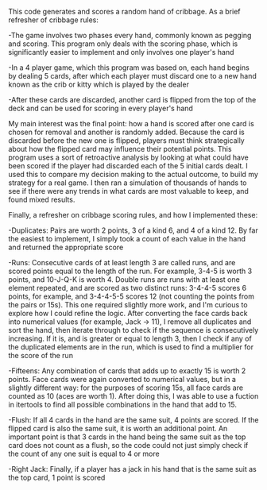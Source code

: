 This code generates and scores a random hand of cribbage. As a brief refresher of cribbage rules:

-The game involves two phases every hand, commonly known as pegging and scoring. This program only deals with the scoring phase, which is significantly easier to implement and only involves one player's hand

-In a 4 player game, which this program was based on, each hand begins by dealing 5 cards, after which each player must discard one to a new hand known as the crib or kitty which is played by the dealer

-After these cards are discarded, another card is flipped from the top of the deck and can be used for scoring in every player's hand

My main interest was the final point: how a hand is scored after one card is chosen for removal and another is randomly added. Because the card is discarded before the new one is flipped, players must think strategically about how the flipped card may influence their potential points. This program uses a sort of retroactive analysis by looking at what could have been scored if the player had discarded each of the 5 initial cards dealt. I used this to compare my decision making to the actual outcome, to build my strategy for a real game. I then ran a simulation of thousands of hands to see if there were any trends in what cards are most valuable to keep, and found mixed results.

Finally, a refresher on cribbage scoring rules, and how I implemented these:

-Duplicates: Pairs are worth 2 points, 3 of a kind 6, and 4 of a kind 12. By far the easiest to implement, I simply took a count of each value in the hand and returned the appropriate score

-Runs: Consecutive cards of at least length 3 are called runs, and are scored points equal to the length of the run. For example, 3-4-5 is worth 3 points, and 10-J-Q-K is worth 4. Double runs are runs with at least one element repeated, and are scored as two distinct runs: 3-4-4-5 scores 6 points, for example, and 3-4-4-5-5 scores 12 (not counting the points from the pairs or 15s). This one required slightly more work, and I'm curious to explore how I could refine the logic. After converting the face cards back into numerical values (for example, Jack -> 11), I remove all duplicates and sort the hand, then iterate through to check if the sequence is consecutively increasing. If it is, and is greater or equal to length 3, then I check if any of the duplicated elements are in the run, which is used to find a multiplier for the score of the run

-Fifteens: Any combination of cards that adds up to exactly 15 is worth 2 points. Face cards were again converted to numerical values, but in a slightly different way: for the purposes of scoring 15s, all face cards are counted as 10 (aces are worth 1). After doing this, I was able to use a fuction in itertools to find all possible combinations in the hand that add to 15.

-Flush: If all 4 cards in the hand are the same suit, 4 points are scored. If the flipped card is also the same suit, it is worth an additional point. An important point is that 3 cards in the hand being the same suit as the top card does not count as a flush, so the code could not just simply check if the count of any one suit is equal to 4 or more

-Right Jack: Finally, if a player has a jack in his hand that is the same suit as the top card, 1 point is scored
